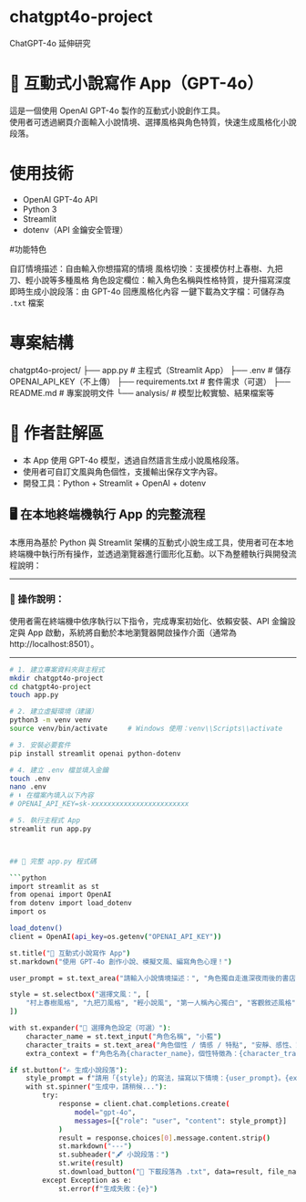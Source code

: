 # chatgpt4o-project
ChatGPT-4o 延伸研究
# 📝 互動式小說寫作 App（GPT-4o）

這是一個使用 OpenAI GPT-4o 製作的互動式小說創作工具。  
使用者可透過網頁介面輸入小說情境、選擇風格與角色特質，快速生成風格化小說段落。

# 使用技術

- OpenAI GPT-4o API
- Python 3
- Streamlit
- dotenv（API 金鑰安全管理）

#功能特色

自訂情境描述：自由輸入你想描寫的情境
風格切換：支援模仿村上春樹、九把刀、輕小說等多種風格
角色設定欄位：輸入角色名稱與性格特質，提升描寫深度
即時生成小說段落：由 GPT-4o 回應風格化內容
一鍵下載為文字檔：可儲存為 `.txt` 檔案

# 專案結構
chatgpt4o-project/
├── app.py # 主程式（Streamlit App）
├── .env # 儲存 OPENAI_API_KEY（不上傳）
├── requirements.txt # 套件需求（可選）
├── README.md # 專案說明文件
└── analysis/ # 模型比較實驗、結果檔案等


# 📝 作者註解區
- 本 App 使用 GPT-4o 模型，透過自然語言生成小說風格段落。
- 使用者可自訂文風與角色個性，支援輸出保存文字內容。
- 開發工具：Python + Streamlit + OpenAI + dotenv

## 🖥️ 在本地終端機執行 App 的完整流程

本應用為基於 Python 與 Streamlit 架構的互動式小說生成工具，使用者可在本地終端機中執行所有操作，並透過瀏覽器進行圖形化互動。以下為整體執行與開發流程說明：

---

### 📌 操作說明：

使用者需在終端機中依序執行以下指令，完成專案初始化、依賴安裝、API 金鑰設定與 App 啟動，系統將自動於本地瀏覽器開啟操作介面（通常為 http://localhost:8501）。

---

```bash
# 1. 建立專案資料夾與主程式
mkdir chatgpt4o-project
cd chatgpt4o-project
touch app.py

# 2. 建立虛擬環境（建議）
python3 -m venv venv
source venv/bin/activate     # Windows 使用：venv\\Scripts\\activate

# 3. 安裝必要套件
pip install streamlit openai python-dotenv

# 4. 建立 .env 檔並填入金鑰
touch .env
nano .env
# ⬇ 在檔案內填入以下內容
# OPENAI_API_KEY=sk-xxxxxxxxxxxxxxxxxxxxxxxx

# 5. 執行主程式 App
streamlit run app.py



## 🧠 完整 app.py 程式碼

```python
import streamlit as st
from openai import OpenAI
from dotenv import load_dotenv
import os

load_dotenv()
client = OpenAI(api_key=os.getenv("OPENAI_API_KEY"))

st.title("📝 互動式小說寫作 App")
st.markdown("使用 GPT-4o 創作小說、模擬文風、編寫角色心理！")

user_prompt = st.text_area("請輸入小說情境描述：", "角色獨自走進深夜雨後的書店")

style = st.selectbox("選擇文風：", [
    "村上春樹風格", "九把刀風格", "輕小說風", "第一人稱內心獨白", "客觀敘述風格"
])

with st.expander("🔧 選擇角色設定（可選）"):
    character_name = st.text_input("角色名稱", "小藍")
    character_traits = st.text_area("角色個性 / 情感 / 特點", "安靜、感性、對細節敏感")
    extra_context = f"角色名為{character_name}，個性特徵為：{character_traits}。"

if st.button("✍️ 生成小說段落"):
    style_prompt = f"請用「{style}」的寫法，描寫以下情境：{user_prompt}。{extra_context}"
    with st.spinner("生成中，請稍候..."):
        try:
            response = client.chat.completions.create(
                model="gpt-4o",
                messages=[{"role": "user", "content": style_prompt}]
            )
            result = response.choices[0].message.content.strip()
            st.markdown("---")
            st.subheader("🖋️ 小說段落：")
            st.write(result)
            st.download_button("💾 下載段落為 .txt", data=result, file_name="novel_output.txt")
        except Exception as e:
            st.error(f"生成失敗：{e}")


